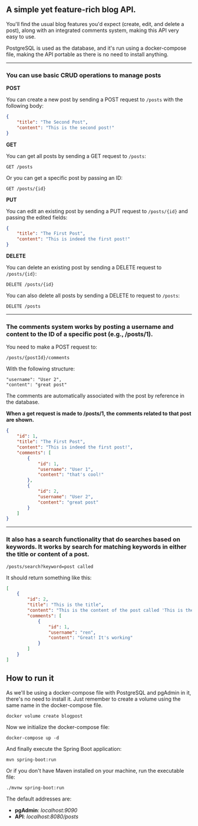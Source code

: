 ## A simple yet feature-rich blog API.

You'll find the usual blog features you'd expect (create, edit, and delete a post), along with an integrated comments system, making this API very easy to use.

PostgreSQL is used as the database, and it's run using a docker-compose file, making the API portable as there is no need to install anything.

<hr>

### **You can use basic CRUD operations to manage posts**

**POST**

You can create a new post by sending a POST request to `/posts` with the following body:

```json
{
    "title": "The Second Post",
    "content": "This is the second post!"
}
```

**GET**

You can get all posts by sending a GET request to `/posts`:

```
GET /posts
```

Or you can get a specific post by passing an ID:

```
GET /posts/{id}
```

**PUT**

You can edit an existing post by sending a PUT request to `/posts/{id}` and passing the edited fields:

```json
{
    "title": "The First Post",
    "content": "This is indeed the first post!"
}
```

**DELETE**

You can delete an existing post by sending a DELETE request to `/posts/{id}`:

```
DELETE /posts/{id}
```

You can also delete all posts by sending a DELETE to request to `/posts`:

```
DELETE /posts
```

<hr>

### **The comments system works by posting a username and content to the ID of a specific post (e.g., /posts/1).**

You need to make a POST request to:

```
/posts/{postId}/comments
```

With the following structure:

```
"username": "User 2",
"content": "great post"
```

The comments are automatically associated with the post by reference in the database.

**When a get request is made to /posts/1, the comments related to that post are shown.**

```json
{
    "id": 1,
    "title": "The First Post",
    "content": "This is indeed the first post!",
    "comments": [
        {
            "id": 1,
            "username": "User 1",
            "content": "that's cool!"
        },
        {
            "id": 2,
            "username": "User 2",
            "content": "great post"
        }
    ]
}
```

<hr>

### **It also has a search functionality that do searches based on keywords. It works by search for matching keywords in either the title or content of a post.**

```
/posts/search?keyword=post called
```

It should return something like this:

```json
[
    {
        "id": 2,
        "title": "This is the title",
        "content": "This is the content of the post called 'This is the title'",
        "comments": [
            {
                "id": 1,
                "username": "ren",
                "content": "Great! It's working"
            }
        ]
    }
]
```

## How to run it

As we'll be using a docker-compose file with PostgreSQL and pgAdmin in it, there's no need to install it. Just remember to create a volume using the same name in the docker-compose file.

```
docker volume create blogpost
```

Now we initialize the docker-compose file:

```
docker-compose up -d
```

And finally execute the Spring Boot application:

```
mvn spring-boot:run
```

Or if you don't have Maven installed on your machine, run the executable file:

```
./mvnw spring-boot:run
```

The default addresses are:

- **pgAdmin**: 
_localhost:9090_
- **API**:
_localhost:8080/posts_

